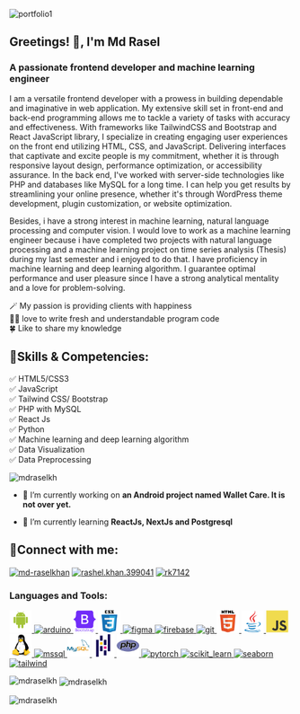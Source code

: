 ![portfolio1](https://github.com/user-attachments/assets/7194c264-0a96-4e89-9eb7-8e3c152cfd5b)

## Greetings! 👋, I'm Md Rasel
### A passionate frontend developer and machine learning engineer

<p>I am a versatile frontend developer with a prowess in building dependable and imaginative in web application. My extensive skill set in front-end and back-end programming allows me to tackle a variety of tasks with accuracy and effectiveness. With frameworks like TailwindCSS and Bootstrap and React JavaScript library, I specialize in creating engaging user experiences on the front end utilizing HTML, CSS, and JavaScript. Delivering interfaces that captivate and excite people is my commitment, whether it is through responsive layout design, performance optimization, or accessibility assurance. In the back end, I've worked with server-side technologies like PHP and databases like MySQL for a long time. I can help you get results by streamlining your online presence, whether it's through WordPress theme development, plugin customization, or website optimization. 

Besides, i have a strong interest in machine learning, natural language processing and computer vision. I would love to work as a machine learning engineer because i have completed two projects with natural language processing and a machine learning project on time series analysis (Thesis) during my last semester and i enjoyed to do that. I have proficiency in machine learning and deep learning algorithm. I guarantee optimal performance and user pleasure since I have a strong analytical mentality and a love for problem-solving.
</p>

<p>
🪄 My passion is providing clients with happiness <br>
👨‍💻 love to write fresh and understandable program code <br>
🍀 Like to share my knowledge <br>
</p>


## 🤹Skills & Competencies: 
✅ HTML5/CSS3 <br>
✅ JavaScript <br>
✅ Tailwind CSS/ Bootstrap <br>
✅ PHP with MySQL <br>
✅ React Js <br>
✅ Python <br>
✅ Machine learning and deep learning algorithm <br>
✅ Data Visualization <br>
✅ Data Preprocessing <br>


<p align="left"> <img src="https://komarev.com/ghpvc/?username=mdraselkh&label=Profile%20views&color=0e75b6&style=flat" alt="mdraselkh" /> </p>

- 🔭 I’m currently working on **an Android project named Wallet Care. It is not over yet.**

- 🌱 I’m currently learning **ReactJs, NextJs and Postgresql**

## 🍵Connect with me:
<p align="left">
<a href="https://linkedin.com/in/md-raselkhan" target="blank"><img align="center" src="https://raw.githubusercontent.com/rahuldkjain/github-profile-readme-generator/master/src/images/icons/Social/linked-in-alt.svg" alt="md-raselkhan" height="30" width="40" /></a>
<a href="https://fb.com/rashel.khan.399041" target="blank"><img align="center" src="https://raw.githubusercontent.com/rahuldkjain/github-profile-readme-generator/master/src/images/icons/Social/facebook.svg" alt="rashel.khan.399041" height="30" width="40" /></a>
<a href="https://dribbble.com/rk7142" target="blank"><img align="center" src="https://raw.githubusercontent.com/rahuldkjain/github-profile-readme-generator/master/src/images/icons/Social/dribbble.svg" alt="rk7142" height="30" width="40" /></a>
</p>


<h3 align="left">Languages and Tools:</h3>
<p align="left"> <a href="https://developer.android.com" target="_blank" rel="noreferrer"> <img src="https://raw.githubusercontent.com/devicons/devicon/master/icons/android/android-original-wordmark.svg" alt="android" width="40" height="40"/> </a> <a href="https://www.arduino.cc/" target="_blank" rel="noreferrer"> <img src="https://cdn.worldvectorlogo.com/logos/arduino-1.svg" alt="arduino" width="40" height="40"/> </a> <a href="https://getbootstrap.com" target="_blank" rel="noreferrer"> <img src="https://raw.githubusercontent.com/devicons/devicon/master/icons/bootstrap/bootstrap-plain-wordmark.svg" alt="bootstrap" width="40" height="40"/> </a> <a href="https://www.w3schools.com/css/" target="_blank" rel="noreferrer"> <img src="https://raw.githubusercontent.com/devicons/devicon/master/icons/css3/css3-original-wordmark.svg" alt="css3" width="40" height="40"/> </a> <a href="https://www.figma.com/" target="_blank" rel="noreferrer"> <img src="https://www.vectorlogo.zone/logos/figma/figma-icon.svg" alt="figma" width="40" height="40"/> </a> <a href="https://firebase.google.com/" target="_blank" rel="noreferrer"> <img src="https://www.vectorlogo.zone/logos/firebase/firebase-icon.svg" alt="firebase" width="40" height="40"/> </a> <a href="https://git-scm.com/" target="_blank" rel="noreferrer"> <img src="https://www.vectorlogo.zone/logos/git-scm/git-scm-icon.svg" alt="git" width="40" height="40"/> </a> <a href="https://www.w3.org/html/" target="_blank" rel="noreferrer"> <img src="https://raw.githubusercontent.com/devicons/devicon/master/icons/html5/html5-original-wordmark.svg" alt="html5" width="40" height="40"/> </a> <a href="https://www.java.com" target="_blank" rel="noreferrer"> <img src="https://raw.githubusercontent.com/devicons/devicon/master/icons/java/java-original.svg" alt="java" width="40" height="40"/> </a> <a href="https://developer.mozilla.org/en-US/docs/Web/JavaScript" target="_blank" rel="noreferrer"> <img src="https://raw.githubusercontent.com/devicons/devicon/master/icons/javascript/javascript-original.svg" alt="javascript" width="40" height="40"/> </a> <a href="https://www.linux.org/" target="_blank" rel="noreferrer"> <img src="https://raw.githubusercontent.com/devicons/devicon/master/icons/linux/linux-original.svg" alt="linux" width="40" height="40"/> </a> <a href="https://www.microsoft.com/en-us/sql-server" target="_blank" rel="noreferrer"> <img src="https://www.svgrepo.com/show/303229/microsoft-sql-server-logo.svg" alt="mssql" width="40" height="40"/> </a> <a href="https://www.mysql.com/" target="_blank" rel="noreferrer"> <img src="https://raw.githubusercontent.com/devicons/devicon/master/icons/mysql/mysql-original-wordmark.svg" alt="mysql" width="40" height="40"/> </a> <a href="https://pandas.pydata.org/" target="_blank" rel="noreferrer"> <img src="https://raw.githubusercontent.com/devicons/devicon/2ae2a900d2f041da66e950e4d48052658d850630/icons/pandas/pandas-original.svg" alt="pandas" width="40" height="40"/> </a> <a href="https://www.php.net" target="_blank" rel="noreferrer"> <img src="https://raw.githubusercontent.com/devicons/devicon/master/icons/php/php-original.svg" alt="php" width="40" height="40"/> </a> <a href="https://pytorch.org/" target="_blank" rel="noreferrer"> <img src="https://www.vectorlogo.zone/logos/pytorch/pytorch-icon.svg" alt="pytorch" width="40" height="40"/> </a> <a href="https://scikit-learn.org/" target="_blank" rel="noreferrer"> <img src="https://upload.wikimedia.org/wikipedia/commons/0/05/Scikit_learn_logo_small.svg" alt="scikit_learn" width="40" height="40"/> </a> <a href="https://seaborn.pydata.org/" target="_blank" rel="noreferrer"> <img src="https://seaborn.pydata.org/_images/logo-mark-lightbg.svg" alt="seaborn" width="40" height="40"/> </a> <a href="https://tailwindcss.com/" target="_blank" rel="noreferrer"> <img src="https://www.vectorlogo.zone/logos/tailwindcss/tailwindcss-icon.svg" alt="tailwind" width="40" height="40"/> </a> </p>

<p><img align="left" src="https://github-readme-stats.vercel.app/api/top-langs?username=mdraselkh&show_icons=true&locale=en&layout=compact" alt="mdraselkh" /></p>

<p>&nbsp;<img align="center" src="https://github-readme-stats.vercel.app/api?username=mdraselkh&show_icons=true&locale=en" alt="mdraselkh" /></p>


<p><img align="center" src="https://github-readme-streak-stats.herokuapp.com/?user=mdraselkh&" alt="mdraselkh" /></p>


